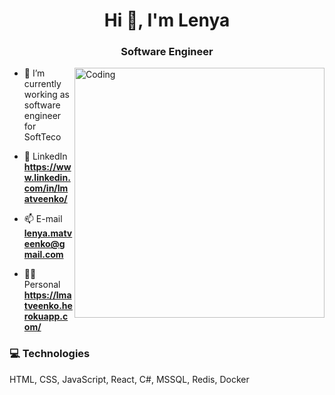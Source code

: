<h1 align="center">Hi 👋, I'm Lenya</h1>
<h3 align="center">Software Engineer</h3>
<img align="right" alt="Coding" width="400" src="https://camo.githubusercontent.com/5ddf73ad3a205111cf8c686f687fc216c2946a75005718c8da5b837ad9de78c9/68747470733a2f2f7468756d62732e6766796361742e636f6d2f4576696c4e657874446576696c666973682d736d616c6c2e676966">


- 💼 I’m currently working as software engineer for SoftTeco

- 💬 LinkedIn **https://www.linkedin.com/in/lmatveenko/**

- 📫 E-mail **lenya.matveenko@gmail.com**

- 👨‍💻 Personal **https://lmatveenko.herokuapp.com/**

<h3 align="left">💻 Technologies</h3>
<p align="left">
  HTML, CSS, JavaScript, React, C#, MSSQL, Redis, Docker
</p>
